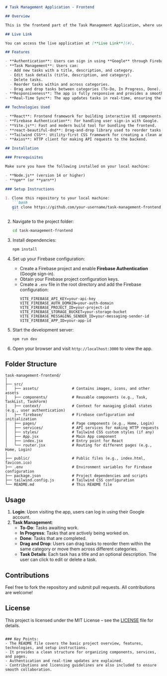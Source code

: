 ````markdown
# Task Management Application - Frontend

## Overview

This is the frontend part of the Task Management Application, where users can manage tasks through a clean and minimalistic user interface. The app allows users to add, edit, delete, reorder, and drag-and-drop tasks across three categories: To-Do, In Progress, and Done. The frontend is built with **React** and is fully responsive, supporting both desktop and mobile users. It communicates with the backend via API endpoints to persist data.

## Live Link

You can access the live application at [**Live Link**](#).

## Features

- **Authentication**: Users can sign in using **Google** through Firebase Authentication.
- **Task Management**: Users can:
  - Add new tasks with a title, description, and category.
  - Edit task details (title, description, and category).
  - Delete tasks.
  - Reorder tasks within and across categories.
  - Drag and drop tasks between categories (To-Do, In Progress, Done).
- **Responsiveness**: The app is fully responsive and provides a smooth drag-and-drop experience on both desktop and mobile devices.
- **Real-Time Sync**: The app updates tasks in real-time, ensuring the latest changes are immediately reflected across the UI.

## Technologies Used

- **React**: Frontend framework for building interactive UI components.
- **Firebase Authentication**: For handling user sign-in with Google.
- **Vite.js**: Fast and modern build tool for bundling the frontend.
- **react-beautiful-dnd**: Drag-and-drop library used to reorder tasks and move them between categories.
- **Tailwind CSS**: Utility-first CSS framework for creating a clean and minimalistic design.
- **Axios**: HTTP client for making API requests to the backend.

## Installation

### Prerequisites

Make sure you have the following installed on your local machine:

- **Node.js** (version 14 or higher)
- **npm** (or **yarn**)

### Setup Instructions

1. Clone this repository to your local machine:
   ```bash
   git clone https://github.com/your-username/task-management-frontend.git
   ```
````

2. Navigate to the project folder:

   ```bash
   cd task-management-frontend
   ```

3. Install dependencies:

   ```bash
   npm install
   ```

4. Set up your Firebase configuration:

   - Create a Firebase project and enable **Firebase Authentication** (Google sign-in).
   - Obtain your Firebase project configuration keys.
   - Create a `.env` file in the root directory and add the Firebase configuration:
     ```env
     VITE_FIREBASE_API_KEY=your-api-key
     VITE_FIREBASE_AUTH_DOMAIN=your-auth-domain
     VITE_FIREBASE_PROJECT_ID=your-project-id
     VITE_FIREBASE_STORAGE_BUCKET=your-storage-bucket
     VITE_FIREBASE_MESSAGING_SENDER_ID=your-messaging-sender-id
     VITE_FIREBASE_APP_ID=your-app-id
     ```

5. Start the development server:

   ```bash
   npm run dev
   ```

6. Open your browser and visit `http://localhost:3000` to view the app.

## Folder Structure

```
task-management-frontend/
│
├── src/
│   ├── assets/               # Contains images, icons, and other assets
│   ├── components/           # Reusable components (e.g., Task, TaskList, TaskForm)
│   ├── context/              # Context for managing global states (e.g., user authentication)
│   ├── firebase/             # Firebase configuration and initialization
│   ├── pages/                # Page components (e.g., Home, Login)
│   ├── services/             # API services for making HTTP requests
│   ├── styles/               # Tailwind CSS custom styles (if any)
│   ├── App.jsx               # Main App component
│   ├── index.jsx             # Entry point for React
│   └── router.jsx            # Routing for different pages (e.g., Home, Login)
│
├── public/                   # Public files (e.g., index.html, favicon.ico)
├── .env                      # Environment variables for Firebase configuration
├── package.json              # Project dependencies and scripts
├── tailwind.config.js        # Tailwind CSS configuration
└── README.md                 # This README file
```

## Usage

1. **Login**: Upon visiting the app, users can log in using their Google account.
2. **Task Management**:
   - **To-Do**: Tasks awaiting work.
   - **In Progress**: Tasks that are actively being worked on.
   - **Done**: Tasks that are completed.
   - **Drag and Drop**: Users can drag tasks to reorder them within the same category or move them across different categories.
   - **Task Details**: Each task has a title and an optional description. The user can click to edit or delete a task.

## Contributions

Feel free to fork the repository and submit pull requests. All contributions are welcome!

## License

This project is licensed under the MIT License – see the [LICENSE](LICENSE) file for details.

```

### Key Points:
- The README file covers the basic project overview, features, technologies, and setup instructions.
- It provides a clean structure for organizing components, services, and pages.
- Authentication and real-time updates are explained.
- Contributions and licensing guidelines are also included to ensure smooth collaboration.

```
